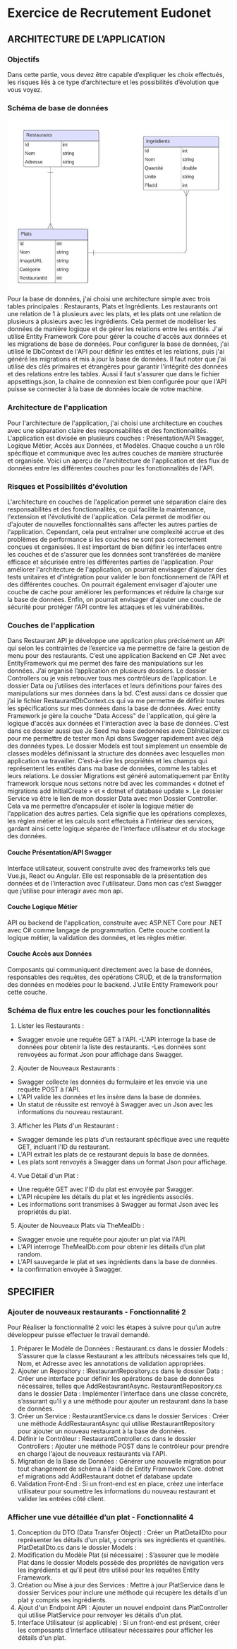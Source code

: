 ﻿# Exercice de Recrutement Eudonet


## ARCHITECTURE DE L’APPLICATION


### Objectifs
Dans cette partie, vous devez être capable d’expliquer les choix effectués, les risques liés à ce type d’architecture et les possibilités d’évolution que vous voyez.


### Schéma de base de données
![Logo](restaurant-bd.jpeg "Base de données")
Pour la base de données, j'ai choisi une architecture simple avec trois tables principales : Restaurants, Plats et Ingrédients. Les restaurants ont une relation
de 1 à plusieurs avec les plats, et les plats ont une relation de plusieurs à plusieurs avec les ingrédients. Cela permet de modéliser les données de manière
logique et de gérer les relations entre les entités. J'ai utilisé Entity Framework Core pour gérer la couche d'accès aux données et les migrations de base de données.
Pour configurer la base de données, j'ai utilisé le DbContext de l'API pour définir les entités et les relations, puis j'ai généré les migrations et mis à jour la base de données.
Il faut noter que j'ai utilisé des clés primaires et étrangères pour garantir l'intégrité des données et des relations entre les tables.
Aussi il faut s'assurer que dans le fichier appsettings.json, la chaine de connexion est bien configurée pour que l'API puisse se connecter à la base de données locale de 
votre machine.


### Architecture de l'application
Pour l'architecture de l'application, j'ai choisi une architecture en couches avec une séparation claire des responsabilités et des fonctionnalités.
L'application est divisée en plusieurs couches : Présentation/API Swagger, Logique Métier, Accès aux Données, et Modèles. Chaque couche a un rôle
spécifique et communique avec les autres couches de manière structurée et organisée. Voici un aperçu de l'architecture de l'application et des flux
de données entre les différentes couches pour les fonctionnalités de l'API.


### Risques et Possibilités d'évolution
L'architecture en couches de l'application permet une séparation claire des responsabilités et des fonctionnalités, ce qui facilite la maintenance,
l'extension et l'évolutivité de l'application. Cela permet de modifier ou d'ajouter de nouvelles fonctionnalités sans affecter les autres parties de l'application.
Cependant, cela peut entraîner une complexité accrue et des problèmes de performance si les couches ne sont pas correctement conçues et organisées.
Il est important de bien définir les interfaces entre les
couches et de s'assurer que les données sont transférées de manière efficace et sécurisée entre les différentes parties de l'application.
Pour améliorer l'architecture de l'application, on pourrait envisager d'ajouter des tests unitaires et d'intégration pour valider le bon fonctionnement
de l'API et des différentes couches. On pourrait également envisager d'ajouter une couche de cache pour améliorer les performances et réduire la charge
sur la base de données. Enfin, on pourrait envisager d'ajouter une couche de sécurité pour protéger l'API contre les attaques et les vulnérabilités.


### Couches de l'application
Dans Restaurant API je développe une application plus précisément un API qui selon les contraintes de l’exercice va me permettre de faire la 
gestion de menu pour des restaurants. C’est une application Backend en C# .Net avec EntityFramework qui me permet des faire des manipulations
sur les données. J’ai organisé l’application en plusieurs dossiers. Le dossier Controllers ou je vais retrouver tous mes contrôleurs de l’application. 
Le dossier Data ou j’utilises des interfaces et leurs définitions pour faires des manipulations sur mes données dans la bd. 
C’est aussi dans ce dossier que j’ai le fichier RestaurantDbContext.cs qui va me permettre de définir toutes les spécifications sur mes données dans 
la base de données. Avec entity Framework je gère la couche "Data Access" de l'application, qui gère la logique d'accès aux données et l'interaction
avec la base de données. C’est dans ce dossier aussi que Je Seed ma base dedonnées avec DbInitializer.cs pour me permettre de tester mon Api dans 
Swagger rapidement avec déjà des données types. Le dossier Models est tout simplement un ensemble de classes modèles définissant la structure des 
données avec lesquelles mon application va travailler. C’est-à-dire les propriétés et les champs qui représentent les entités dans ma base de données,
comme les tables et leurs relations. Le dossier Migrations est généré automatiquement par Entity framework lorsque nous settons notre bd avec les 
commandes « dotnet ef migrations add InitialCreate » et « dotnet ef database update ». Le dossier Service va être le lien de mon dossier 
Data avec mon Dossier Controller. Cela va me permettre d’encapsuler et isoler la logique métier de l'application des autres parties. Cela signifie que 
les opérations complexes, les règles métier et les calculs sont effectués à l'intérieur des services, gardant ainsi cette logique séparée de l'interface 
utilisateur et du stockage des données. 


#### Couche Présentation/API Swagger
Interface utilisateur, souvent construite avec des frameworks tels que Vue.js, React ou Angular. Elle est responsable de la présentation des données 
et de l'interaction avec l'utilisateur. Dans mon cas c’est Swagger que j’utilise pour interagir avec mon api.


#### Couche Logique Métier
API ou backend de l'application, construite avec ASP.NET Core pour .NET avec C# comme langage de programmation. Cette couche contient la logique métier,
la validation des données, et les règles métier.


#### Couche Accès aux Données
Composants qui communiquent directement avec la base de données, responsables des requêtes, des opérations CRUD, et de la transformation des données 
en modèles pour le backend. J’utile Entity Framework pour cette couche.


### Schéma de flux entre les couches pour les fonctionnalités
1. Lister les Restaurants :
- Swagger envoie une requête GET à l'API.
-L'API interroge la base de données pour obtenir la liste des restaurants.
-Les données sont renvoyées au format Json pour affichage dans Swagger.
2. Ajouter de Nouveaux Restaurants :
- Swagger collecte les données du formulaire et les envoie via une requête POST à l'API.
- L'API valide les données et les insère dans la base de données.
- Un statut de réussite est renvoyé à Swagger avec un Json avec les informations du nouveau restaurant.
3. Afficher les Plats d'un Restaurant :
- Swagger demande les plats d'un restaurant spécifique avec une requête GET, incluant l'ID du restaurant.
- L'API extrait les plats de ce restaurant depuis la base de données.
- Les plats sont renvoyés à Swagger dans un format Json pour affichage.
4. Vue Détail d'un Plat :
- Une requête GET avec l'ID du plat est envoyée par Swagger.
- L'API récupère les détails du plat et les ingrédients associés.
- Les informations sont transmises à Swagger au format Json avec les propriétés du plat.
5. Ajouter de Nouveaux Plats via TheMealDb :
- Swagger envoie une requête pour ajouter un plat via l'API.
- L'API interroge TheMealDb.com pour obtenir les détails d’un plat random.
- L'API sauvegarde le plat et ses ingrédients dans la base de données.
- la confirmation envoyée à Swagger.


## SPECIFIER


### Ajouter de nouveaux restaurants - Fonctionnalité 2
Pour Réaliser la fonctionnalité 2 voici les étapes à suivre pour qu’un autre développeur puisse effectuer le travail demandé.
1. Préparer le Modèle de Données :
Restaurant.cs dans le dossier Models :
S’assurer que la classe Restaurant a les attributs nécessaires tels que Id, Nom, et Adresse avec les annotations de validation appropriées.
2. Ajouter un Repository :
IRestaurantRepository.cs dans le dossier Data :
Créer une interface pour définir les opérations de base de données nécessaires, telles que AddRestaurantAsync.
RestaurantRepository.cs dans le dossier Data :
Implémenter l'interface dans une classe concrète, s’assurant qu’il y a une méthode pour ajouter un restaurant dans la base de données.
3. Créer un Service :
RestaurantService.cs dans le dossier Services :
Créer une méthode AddRestaurantAsync qui utilise IRestaurantRepository pour ajouter un nouveau restaurant à la base de données.
4. Définir le Contrôleur :
RestaurantController.cs dans le dossier Controllers :
Ajouter une méthode POST dans le contrôleur pour prendre en charge l'ajout de nouveaux restaurants via l'API.
5. Migration de la Base de Données :
Générer une nouvelle migration pour tout changement de schéma à l'aide de Entity Framework Core.
dotnet ef migrations add AddRestaurant
dotnet ef database update
6. Validation Front-End :
Si un front-end est en place, créez une interface utilisateur pour soumettre les informations du nouveau restaurant et valider les entrées côté client.



### Afficher une vue détaillée d’un plat - Fonctionnalité 4
1. Conception du DTO (Data Transfer Object) :
Créer un PlatDetailDto pour représenter les détails d'un plat, y compris ses ingrédients et quantités.
PlatDetailDto.cs dans le dossier Models :
2. Modification du Modèle Plat (si nécessaire) :
S’assurer que le modèle Plat dans le dossier Models possède des propriétés de navigation vers les ingrédients et qu'il peut être utilisé pour les requêtes Entity Framework.
3. Création ou Mise à jour des Services :
Mettre à jour PlatService dans le dossier Services pour inclure une méthode qui récupère les détails d'un plat y compris ses ingrédients.
4. Ajout d'un Endpoint API :
Ajouter un nouvel endpoint dans PlatController qui utilise PlatService pour renvoyer les détails d'un plat.
5. Interface Utilisateur (si applicable) :
Si un front-end est présent, créer les composants d'interface utilisateur nécessaires pour afficher les détails d'un plat.
